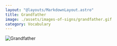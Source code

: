 ```yaml
---
layout: "@layouts/MarkdownLayout.astro"
title: Grandfather
image: ./assets/images-of-signs/grandfather.gif
category: Vocabulary
---
```


![Grandfather](@signs/grandfather.gif)
